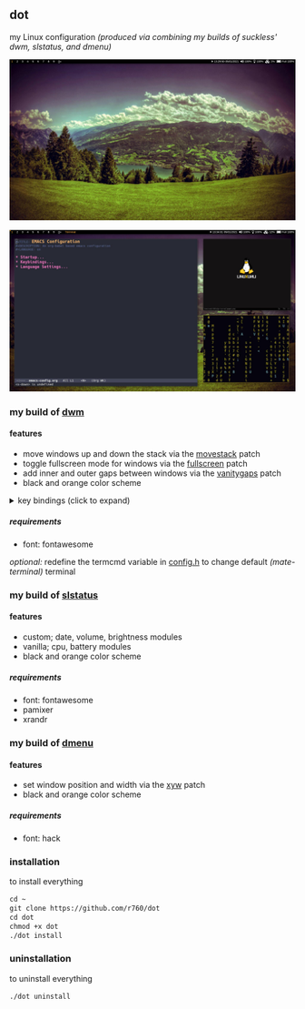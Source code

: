 ## dot

my Linux configuration
<em>(produced via combining my builds of suckless' dwm, slstatus, and dmenu)</em>

![Picture 1](screenshots/dot_01.jpg)

![Picture 2](screenshots/dot_02.jpg)

### my build of [dwm](https://dwm.suckless.org/)

#### features
- move windows up and down the stack via the [movestack](https://dwm.suckless.org/patches/movestack/) patch
- toggle fullscreen mode for windows via the [fullscreen](https://dwm.suckless.org/patches/fullscreen/) patch
- add inner and outer gaps between windows via the [vanitygaps](https://dwm.suckless.org/patches/vanitygaps/) patch
- black and orange color scheme

<details>

<summary>
 key bindings (click to expand)
</summary>

##### Basics
<table>
<thead>
<tr>
<th>Key Binding</th>
<th>Function</th>
</tr>
</thead>
<tbody>

<tr>
<td>Super + p</td>
<td>spawn dmenu</td>
</tr>

<tr>
<td>Super + Return</td>
<td>spawn <strong>mate-terminal</strong></td>
</tr>

<tr>
<td>Super + Shift + e</td>
<td>quit dwm</td>
</tr>

<tr>
<td>Super + Shift + q</td>
<td>kill active window</td>
</tr>

<tr>
<td>Super + 0</td>
<td>view all tags</td>
</tr>

<tr>
<td>Super + [1-9]</td>
<td>go to selected tag</td>
</tr>

<tr>
<td>Super + Tab</td>
<td>jump to previous tag</td>
</tr>

</tbody>
</table>

##### Master Window
<table>
<thead>
<tr>
<th>Key Binding</th>
<th>Function</th>
</tr>
</thead>
<tbody>

<tr>
<td>Super + i</td>
<td>increase the number of master windows</td>
</tr>

<tr>
<td>Super + d</td>
<td>decrease the number of master windows</td>
</tr>

<tr>
<td>Super + l</td>
<td>increase the size of master windows</td>
</tr>

<tr>
<td>Super + h</td>
<td>decrease the size of master windows</td>
</tr>

</tbody>
</table>

##### Active Window
<table>
<thead>
<tr>
<th>Key Binding</th>
<th>Function</th>
</tr>
</thead>
<tbody>

<tr>
<td>Super + j</td>
<td>shift window focus down the stack</td>
</tr>

<tr>
<td>Super + k</td>
<td>shift window focus up the stack</td>
</tr>

<tr>
<td>Super + Shift + j</td>
<td>move the active window down the stack</td>
</tr>

<tr>
<td>Super + Shift + k</td>
<td>move the active window up the stack</td>
</tr>

<tr>
<td>Super + Shift + 0</td>
<td>make the active window visible on all tags</td>
</tr>

<tr>
<td>Super + Shift + [1-9]</td>
<td>move the active window to the selected tag</td>
</tr>

<tr>
<td>Super + f</td>
<td>toggle fullscreen</td>
</tr>

</tbody>
</table>

##### Gaps
<table>
<thead>
<tr>
<th>Key Binding</th>
<th>Function</th>
</tr>
</thead>
<tbody>

<tr>
<td>Super + Shift + l</td>
<td>increase gap size</td>
</tr>

<tr>
<td>Super + Shift + h</td>
<td>decrease gap size</td>
</tr>

<tr>
<td>Super + g</td>
<td>toggle gaps</td>
</tr>

<tr>
<td>Super + Shift + g</td>
<td>set gaps to default size</td>
</tr>

</tbody>
</table>

##### Other
<table>
<thead>
<tr>
<th>Key Binding</th>
<th>Function</th>
</tr>
</thead>
<tbody>

<tr>
<td>Super + b</td>
<td>toggle status bar</td>
</tr>

<tr>
<td>Super + Space</td>
<td>switch layouts</td>
</tr>

<tr>
<td>Super + Shift + Space</td>
<td>float active window</td>
</tr>

</tbody>
</table>

 </details>

##### requirements
<ul>
	<li>font: fontawesome</li>
</ul>

<em>optional:</em> redefine the termcmd variable in [config.h](dwm/config.h) to change default <em>(mate-terminal)</em> terminal

### my build of [slstatus](https://tools.suckless.org/slstatus/)

#### features
- custom; date, volume, brightness modules
- vanilla; cpu, battery modules
- black and orange color scheme

##### requirements
<ul>
	<li>font: fontawesome</li>
	<li>pamixer</li>
	<li>xrandr</li>
</ul>

### my build of [dmenu](https://tools.suckless.org/dmenu/)

#### features
- set window position and width via the [xyw](https://tools.suckless.org/dmenu/patches/xyw/) patch
- black and orange color scheme

##### requirements
<ul>
	<li>font: hack</li>
</ul>

### installation
to install everything

```
cd ~
git clone https://github.com/r760/dot
cd dot
chmod +x dot
./dot install
```

### uninstallation
to uninstall everything
```
./dot uninstall
```
